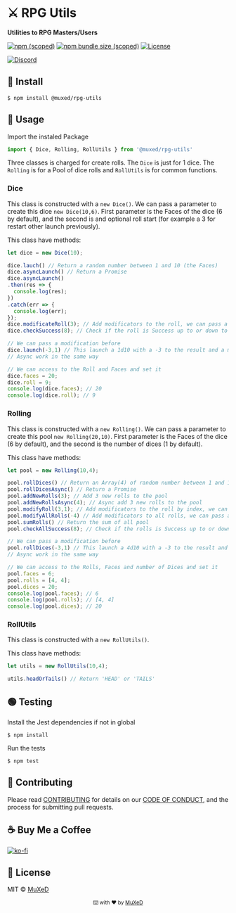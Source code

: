 # ⚔️ RPG Utils
__Utilities to RPG Masters/Users__

[![npm (scoped)](https://img.shields.io/npm/v/@muxed/rpg-utils.svg?label=NPM)](https://www.npmjs.com/package/@muxed/rpg-utils) [![npm bundle size (scoped)](https://img.shields.io/bundlephobia/min/@muxed/rpg-utils?label=Size)](https://www.npmjs.com/package/@muxed/rpg-utils) [![License](https://img.shields.io/github/license/juananmuxed/rpg-utils?label=License)](LICENSE) 

[![Discord](https://img.shields.io/discord/324463341819133953?color=purple&label=Discord&logo=discord)](https://discord.gg/88rzwfU) 

## 🥪 Install
```shell
$ npm install @muxed/rpg-utils
```

## 🎉 Usage

Import the instaled Package
```ts
import { Dice, Rolling, RollUtils } from '@muxed/rpg-utils'
```

Three classes is charged for create rolls. The `Dice` is just for 1 dice. The `Rolling` is for a Pool of dice rolls and `RollUtils` is for common functions.

### Dice
This class is constructed with a `new Dice()`. We can pass a parameter to create this dice `new Dice(10,6)`. First parameter is the Faces of the dice (6 by default), and the second is and optional roll start (for example a 3 for restart other launch previously).

This class have methods:
```ts
let dice = new Dice(10);

dice.lauch() // Return a random number between 1 and 10 (the Faces)
dice.asyncLaunch() // Return a Promise
dice.asyncLaunch()
.then(res => {
  console.log(res);
})
.catch(err => {
  console.log(err);
});
dice.modificateRoll(3); // Add modificators to the roll, we can pass a Min or Max to the modified roll
dice.checkSuccess(8); // Check if the roll is Success up to or down to (the second param accept a true for check down) the number passed

// We can pass a modification before
dice.launch(-3,1) // This launch a 1d10 with a -3 to the result and a minimun of 1
// Async work in the same way

// We can access to the Roll and Faces and set it
dice.faces = 20;
dice.roll = 9;
console.log(dice.faces); // 20
console.log(dice.roll); // 9
```

### Rolling
This class is constructed with a `new Rolling()`. We can pass a parameter to create this pool `new Rolling(20,10)`. First parameter is the Faces of the dice (6 by default), and the second is the number of dices (1 by default).

This class have methods:
```ts
let pool = new Rolling(10,4);

pool.rollDices() // Return an Array(4) of random number between 1 and 10 (the Faces)
pool.rollDicesAsync() // Return a Promise
pool.addNewRolls(3); // Add 3 new rolls to the pool
pool.addNewRollsAsync(4); // Async add 3 new rolls to the pool
pool.modifyRoll(3,1); // Add modificators to the roll by index, we can pass a Min or Max to the modified roll
pool.modifyAllRolls(-4) // Add modificators to all rolls, we can pass a Min or Max to the modified roll
pool.sumRolls() // Return the sum of all pool
pool.checkAllSuccess(8); // Check if the rolls is Success up to or down to (the second param accept a true for check down) the number passed

// We can pass a modification before
pool.rollDices(-3,1) // This launch a 4d10 with a -3 to the result and a minimun of 1
// Async work in the same way

// We can access to the Rolls, Faces and number of Dices and set it
pool.faces = 6;
pool.rolls = [4, 4];
pool.dices = 20;
console.log(pool.faces); // 6
console.log(pool.rolls); // [4, 4]
console.log(pool.dices); // 20
```

### RollUtils
This class is constructed with a `new RollUtils()`.

This class have methods:
```ts
let utils = new RollUtils(10,4);

utils.headOrTails() // Return 'HEAD' or 'TAILS'
```

## 🟢 Testing
Install the Jest dependencies if not in global
```shell
$ npm install
```
Run the tests
```shell
$ npm test
```

## 🍰 Contributing

Please read [CONTRIBUTING](CONTRIBUTING.md) for details on our [CODE OF CONDUCT](CODE_OF_CONDUCT.md), and the process for submitting pull requests.

## ☕️ Buy Me a Coffee
[![ko-fi](https://www.ko-fi.com/img/githubbutton_sm.svg)](https://ko-fi.com/U7U21M2BE)

## 📑 License

MIT © [MuXeD](LICENSE)

<div align="center">
  <p>
    <sub>⌨️ with ❤︎ by
      <a href="https://github.com/juananmuxed">MuXeD</a>
    </sub>
  </p>
</div>